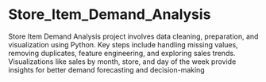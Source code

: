 # Store_Item_Demand_Analysis
Store Item Demand Analysis project involves data cleaning, preparation, and visualization using Python. Key steps include handling missing values, removing duplicates, feature engineering, and exploring sales trends. Visualizations like sales by month, store, and day of the week provide insights for better demand forecasting and decision-making
